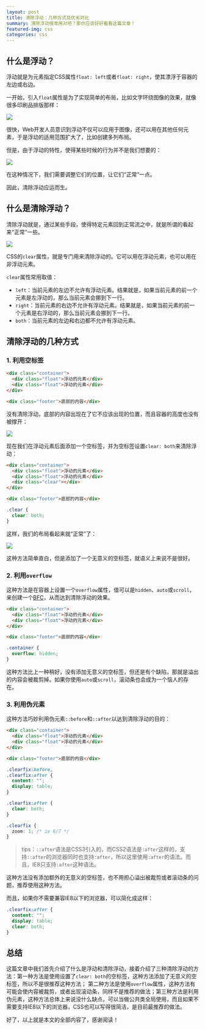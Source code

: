 ```yaml
---
layout: post
title: 清除浮动：几种方式及优劣对比
summary: 清除浮动很常用对吧？那你应该好好看看这篇文章！
featured-img: css
categories: css
---
```



## 什么是浮动？

浮动就是为元素指定CSS属性`float: left`或者`float: right`，使其漂浮于容器的左边或右边。

一开始，引入`float`属性是为了实现简单的布局，比如文字环绕图像的效果，就像很多印刷品排版那样：

![]({{site.url}}{{site.baseurl}}/assets/img/no_subject/clearing_floats_float.jpg)

很快，Web开发人员意识到浮动不仅可以应用于图像，还可以用在其他任何元素，于是浮动的适用范围扩大了，比如创建多列布局。

但是，由于浮动的特性，使得某些时候的行为并不是我们想要的：

![]({{site.url}}{{site.baseurl}}/assets/img/no_subject/clearing_floats_no_clear.jpg)

在这种情况下，我们需要调整它们的位置，让它们“正常”一点。

因此，清除浮动应运而生。

## 什么是清除浮动？

清除浮动就是，通过某些手段，使得特定元素回到正常流之中，就是所谓的看起来“正常”一些。

![]({{site.url}}{{site.baseurl}}/assets/img/no_subject/clearing_floats_cleared.jpg)

CSS的`clear`属性，就是专门用来清除浮动的。它可以用在浮动元素，也可以用在非浮动元素。

`clear`属性常用取值：

- `left`：当前元素的左边不允许有浮动元素。结果就是，如果当前元素的前一个元素是左浮动的，那么当前元素会挪到下一行。
- `right`：当前元素的右边不允许有浮动元素。结果就是，如果当前元素的前一个元素是右浮动的，那么当前元素会挪到下一行。
- `both`：当前元素的左边和右边都不允许有浮动元素。

## 清除浮动的几种方式

### 1. 利用空标签

```html
<div class="container">
  <div class="float">浮动的元素</div>
  <div class="float">浮动的元素</div>
</div>

<div class="footer">底部的内容</div>
```

没有清除浮动，底部的内容出现在了它不应该出现的位置，而且容器的高度也没有被撑开：

![]({{site.url}}{{site.baseurl}}/assets/img/no_subject/clearing_floats_no_clear.jpg)

现在我们在浮动元素后面添加一个空标签，并为空标签设置`clear: both`来清除浮动：

```html
<div class="container">
  <div class="float">浮动的元素</div>
  <div class="float">浮动的元素</div>
  <div class="clear"></div>
</div>

<div class="footer">底部的内容</div>
```

```css
.clear {
  clear: both;
}
```

这样，我们的布局看起来就“正常”了：

![]({{site.url}}{{site.baseurl}}/assets/img/no_subject/clearing_floats_cleared.jpg)

这种方法简单直白，但是添加了一个无意义的空标签，就语义上来说不是很好。


### 2. 利用`overflow`

这种方法是在容器上设置一个`overflow`属性，值可以是`hidden`、`auto`或`scroll`，来创建一个[BFC](https://z0nka1.github.io/what-is-bfc/)，从而达到清除浮动的效果。

```html
<div class="container">
  <div class="float">浮动的元素</div>
  <div class="float">浮动的元素</div>
</div>

<div class="footer">底部的内容</div>
```

```css
.container {
  overflow: hidden;
}
```

这种方法比上一种稍好，没有添加无意义的空标签，但还是有个缺陷，那就是溢出的内容会被裁剪掉。如果你使用`auto`或`scroll`，滚动条也会成为一个恼人的存在。

### 3. 利用伪元素

这种方法巧妙利用伪元素`::before`和`::after`以达到清除浮动的目的：

```html
<div class="container">
  <div class="float">浮动的元素</div>
  <div class="float">浮动的元素</div>
</div>

<div class="footer">底部的内容</div>
```

```css
.clearfix:before,
.clearfix:after {
  content: "";
  display: table;
}

.clearfix:after {
  clear: both;
}

.clearfix {
  zoom: 1; /* ie 6/7 */
}
```

> tips：`::after`语法是CSS3引入的，而CSS2语法是`:after`这样的，支持`::after`的浏览器同时也支持`:after`，所以这里使用`:after`的语法。而且，IE8只支持`:after`这种语法。

这种方法没有添加额外的无意义的空标签，也不用担心溢出被裁剪或者滚动条的问题，推荐使用这种方法。

而且，如果你不需要兼容IE8以下的浏览器，可以简化成这样：

```css
.clearfix:after {
  content: "";
  display: table;
  clear: both;
}
```

## 总结

这篇文章中我们首先介绍了什么是浮动和清除浮动，接着介绍了三种清除浮动的方法：第一种方法是使用设置了`clear: both`的空标签，这种方法添加了无意义的空标签，所以不是很推荐这种方法；
第二种方法是使用`overflow`属性，这种方法有可能会使内容被裁剪，或者出现滚动条，同样不是推荐的做法；第三种方法是利用伪元素，这种方法总体上来说没什么缺点，可以当做公共类全局使用，而且如果不需要支持IE8以下的浏览器，CSS也可以写得很简洁，是目前最推荐的做法。

好了，以上就是本文的全部内容了，感谢阅读！